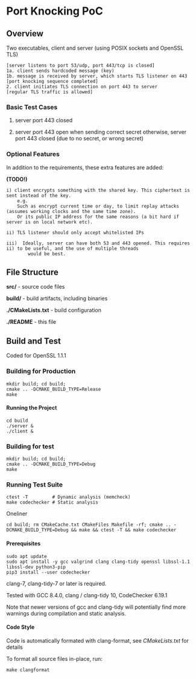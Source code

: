 # Port Knocking PoC

## Overview

Two executables, client and server (using POSIX sockets and OpenSSL TLS)

```
[server listens to port 53/udp, port 443/tcp is closed]
1a. client sends hardcoded message (key)
1b. message is received by server, which starts TLS listener on 443
[port knocking sequence completed]
2. client initiates TLS connection on port 443 to server
[regular TLS traffic is allowed]
```


### Basic Test Cases

1. server port 443 closed

2. server port 443 open when sending correct secret
   otherwise, server port 443 closed (due to no secret, or wrong secret)

### Optional Features

In addition to the requirements, these extra features are added:

__(TODO!)__

```
i) client encrypts something with the shared key. This ciphertext is sent instead of the key.
    e.g.
    Such as encrypt current time or day, to limit replay attacks (assumes working clocks and the same time zone).
    Or its public IP address for the same reasons (a bit hard if server is on local network etc).

ii) TLS listener should only accept whitelisted IPs

iii)  Ideally, server can have both 53 and 443 opened. This requires ii) to be useful, and the use of multiple threads
        would be best.
```



## File Structure

__src/__   - source code files

__build/__ - build artifacts, including binaries

__./CMakeLists.txt__ - build configuration

__./README__ - this file


## Build and Test

Coded for OpenSSL 1.1.1

### Building for Production

```
mkdir build; cd build;
cmake .. -DCMAKE_BUILD_TYPE=Release
make
```

#### Running the Project

```
cd build
./server &
./client &
```

### Building for test

```
mkdir build; cd build;
cmake .. -DCMAKE_BUILD_TYPE=Debug
make
```

### Running Test Suite

```
ctest -T         # Dynamic analysis (memcheck)
make codechecker # Static analysis
```

Oneliner

```
cd build; rm CMakeCache.txt CMakeFiles Makefile -rf; cmake .. -DCMAKE_BUILD_TYPE=Debug && make && ctest -T && make codechecker
```

#### Prerequisites

```
sudo apt update
sudo apt install -y gcc valgrind clang clang-tidy openssl libssl-1.1 libssl-dev python3-pip
pip3 install --user codechecker
```

clang-7, clang-tidy-7 or later is required.

Tested with GCC 8.4.0, clang / clang-tidy 10, CodeChecker 6.19.1

Note that newer versions of gcc and clang-tidy will potentially find more warnings during compilation and static analysis.


#### Code Style

Code is automatically formated with clang-format, see _CMakeLists.txt_ for details

To format all source files in-place, run:

```
make clangformat
```
